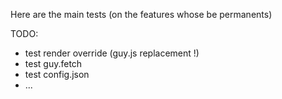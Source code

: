 Here are the main tests
(on the features whose be permanents)

TODO:

 - test render override (guy.js replacement !)
 - test guy.fetch
 - test config.json
 - ...
